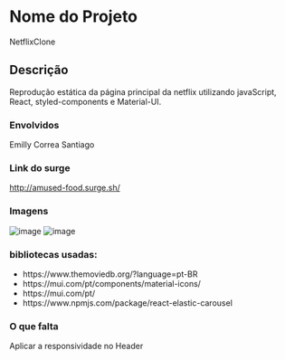 # Nome do Projeto

NetflixClone

## Descrição

Reprodução estática da página principal da netflix utilizando javaScript, React, styled-components e Material-UI.

### Envolvidos

Emilly Correa Santiago

### Link do surge

http://amused-food.surge.sh/

### Imagens
![image](https://user-images.githubusercontent.com/70452464/139747307-4da465d4-ab66-46d7-a31c-77ae65abcb03.png)
![image](https://user-images.githubusercontent.com/70452464/139747334-515cf8c0-807e-400c-a7f7-87ef2861285d.png)

### bibliotecas usadas:

<ul>
<li>https://www.themoviedb.org/?language=pt-BR</li>
<li>https://mui.com/pt/components/material-icons/</li>
<li>https://mui.com/pt/</li>
<li>https://www.npmjs.com/package/react-elastic-carousel</li>
</ul>

### O que falta
Aplicar a responsividade no Header
